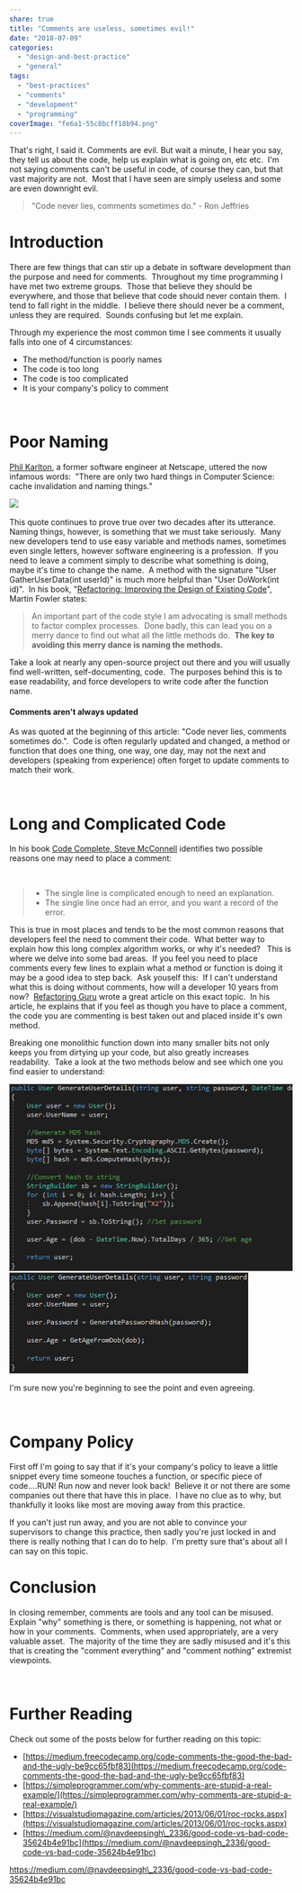 ```yaml
---
share: true
title: "Comments are useless, sometimes evil!"
date: "2018-07-09"
categories: 
  - "design-and-best-practice"
  - "general"
tags: 
  - "best-practices"
  - "comments"
  - "development"
  - "programming"
coverImage: "fe6a1-55c8bcff18b94.png"
---
```


That's right, I said it. Comments are evil. But wait a minute, I hear you say, they tell us about the code, help us explain what is going on, etc etc.  I'm not saying comments can't be useful in code, of course they can, but that vast majority are not.  Most that I have seen are simply useless and some are even downright evil.

> "Code never lies, comments sometimes do." - Ron Jeffries

# Introduction

There are few things that can stir up a debate in software development than the purpose and need for comments.  Throughout my time programming I have met two extreme groups.  Those that believe they should be everywhere, and those that believe that code should never contain them.  I tend to fall right in the middle.  I believe there should never be a comment, unless they are required.  Sounds confusing but let me explain.

Through my experience the most common time I see comments it usually falls into one of 4 circumstances:

- The method/function is poorly names
- The code is too long
- The code is too complicated
- It is your company's policy to comment

 

# Poor Naming

[Phil Karlton](http://www.meerkat.com/karlton/), a former software engineer at Netscape, uttered the now  infamous words:  "There are only two hard things in Computer Science: cache invalidation and naming things."

![](https://dccoder.files.wordpress.com/2020/09/28468-co22tbhxeaawcrz.jpg?w=300&h=225)

This quote continues to prove true over two decades after its utterance.  Naming things, however, is something that we must take seriously.  Many new developers tend to use easy variable and methods names, sometimes even single letters, however software engineering is a profession.  If you need to leave a comment simply to describe what something is doing, maybe it's time to change the name.  A method with the signature "User GatherUserData(int userId)" is much more helpful than "User DoWork(int id)".  In his book, "[Refactoring: Improving the Design of Existing Code](https://amzn.to/2u7FyDb)", Martin Fowler states:

> An important part of the code style I am advocating is small methods to factor complex processes.  Done badly, this can lead you on a merry dance to find out what all the little methods do.  **The key to avoiding this merry dance is naming the methods.**

Take a look at nearly any open-source project out there and you will usually find well-written, self-documenting, code.  The purposes behind this is to ease readability, and force developers to write code after the function name.

#### Comments aren't always updated

As was quoted at the beginning of this article: "Code never lies, comments sometimes do.".  Code is often regularly updated and changed, a method or function that does one thing, one way, one day, may not the next and developers (speaking from experience) often forget to update comments to match their work.

 

# Long and Complicated Code

In his book [Code Complete, Steve McConnell](https://amzn.to/2KKacgf) identifies two possible reasons one may need to place a comment:

 

> - The single line is complicated enough to need an explanation.
> - The single line once had an error, and you want a record of the error.

This is true in most places and tends to be the most common reasons that developers feel the need to comment their code.  What better way to explain how this long complex algorithm works, or why it's needed?   This is where we delve into some bad areas.  If you feel you need to place comments every few lines to explain what a method or function is doing it may be a good idea to step back.  Ask youself this:  If I can't understand what this is doing without comments, how will a developer 10 years from now?  [Refactoring Guru](https://refactoring.guru/smells/long-method) wrote a great article on this exact topic.  In his article, he explains that if you feel as though you have to place a comment, the code you are commenting is best taken out and placed inside it's own method.

Breaking one monolithic function down into many smaller bits not only keeps you from dirtying up your code, but also greatly increases readability.  Take a look at the two methods below and see which one you find easier to understand:

![](images/1eb89-badmethod-e1531164890435.png)![](images/aeea2-bettermethod-e1531164817633.png)

I'm sure now you're beginning to see the point and even agreeing.

 

# Company Policy

First off I'm going to say that if it's your company's policy to leave a little snippet every time someone touches a function, or specific piece of code....RUN! Run now and never look back!  Believe it or not there are some companies out there that have this in place.  I have no clue as to why, but thankfully it looks like most are moving away from this practice.

If you can't just run away, and you are not able to convince your supervisors to change this practice, then sadly you're just locked in and there is really nothing that I can do to help.  I'm pretty sure that's about all I can say on this topic.

# Conclusion

In closing remember, comments are tools and any tool can be misused.  Explain "why" something is there, or something is happening, not what or how in your comments.  Comments, when used appropriately, are a very valuable asset.  The majority of the time they are sadly misused and it's this that is creating the "comment everything" and "comment nothing" extremist viewpoints.

 

# Further Reading

Check out some of the posts below for further reading on this topic:

- [https://medium.freecodecamp.org/code-comments-the-good-the-bad-and-the-ugly-be9cc65fbf83](https://medium.freecodecamp.org/code-comments-the-good-the-bad-and-the-ugly-be9cc65fbf83)
- [https://simpleprogrammer.com/why-comments-are-stupid-a-real-example/](https://simpleprogrammer.com/why-comments-are-stupid-a-real-example/)
- [https://visualstudiomagazine.com/articles/2013/06/01/roc-rocks.aspx](https://visualstudiomagazine.com/articles/2013/06/01/roc-rocks.aspx)
- [https://medium.com/@navdeepsingh\_2336/good-code-vs-bad-code-35624b4e91bc](https://medium.com/@navdeepsingh_2336/good-code-vs-bad-code-35624b4e91bc)

https://medium.com/@navdeepsingh\_2336/good-code-vs-bad-code-35624b4e91bc
